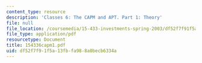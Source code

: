 ```yaml
---
content_type: resource
description: 'Classes 6: The CAPM and APT. Part 1: Theory'
file: null
file_location: /coursemedia/15-433-investments-spring-2003/df52f7f91f5a13fbfa988a0becb6334a_154336capm1.pdf
file_type: application/pdf
resourcetype: Document
title: 154336capm1.pdf
uid: df52f7f9-1f5a-13fb-fa98-8a0becb6334a
---
```

